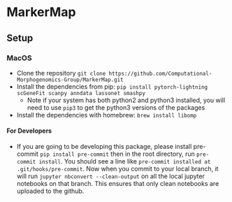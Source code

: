# MarkerMap

## Setup 

### MacOS 

- Clone the repository `git clone https://github.com/Computational-Morphogenomics-Group/MarkerMap.git`
- Install the dependencies from pip: `pip install pytorch-lightning scGeneFit scanpy anndata lassonet smashpy`
	- Note if your system has both python2 and python3 installed, you will need to use `pip3` to get the python3 versions of the packages
- Install the dependencies with homebrew: `brew install libomp`

#### For Developers

- If you are going to be developing this package, please install pre-commit `pip install pre-commit` then in the root directory, run `pre-commit install`. You should see a line like `pre-commit installed at .git/hooks/pre-commit`. Now when you commit to your local branch, it will run `jupyter nbconvert --clean-output` on all the local jupyter notebooks on that branch. This ensures that only clean notebooks are uploaded to the github. 
